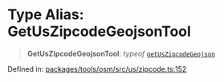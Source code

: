 # Type Alias: GetUsZipcodeGeojsonTool

> **GetUsZipcodeGeojsonTool**: *typeof* [`getUsZipcodeGeojson`](../variables/getUsZipcodeGeojson.md)

Defined in: [packages/tools/osm/src/us/zipcode.ts:152](https://github.com/GeoDaCenter/openassistant/blob/dc72d81a35cf8e46295657303846fbb4ad891993/packages/tools/osm/src/us/zipcode.ts#L152)
